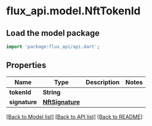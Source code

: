 # flux_api.model.NftTokenId

## Load the model package
```dart
import 'package:flux_api/api.dart';
```

## Properties
Name | Type | Description | Notes
------------ | ------------- | ------------- | -------------
**tokenId** | **String** |  | 
**signature** | [**NftSignature**](NftSignature.md) |  | 

[[Back to Model list]](../README.md#documentation-for-models) [[Back to API list]](../README.md#documentation-for-api-endpoints) [[Back to README]](../README.md)


